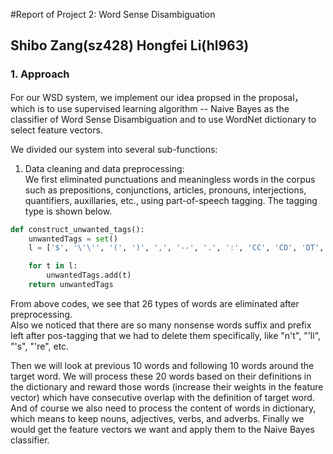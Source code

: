 #Report of Project 2: Word Sense Disambiguation

## Shibo Zang(sz428) Hongfei Li(hl963)
  
### 1. Approach

For our WSD system, we implement our idea propsed in the proposal， which is to use supervised learning algorithm -- Naive Bayes as the classifier of Word Sense Disambiguation and to use WordNet dictionary to select feature vectors.

We divided our system into several sub-functions:

1. Data cleaning and data preprocessing:  
We first eliminated punctuations and meaningless words in the corpus such as prepositions, conjunctions, articles, pronouns, interjections, quantifiers, auxillaries, etc., using part-of-speech tagging. The tagging type is shown below.  

```python
def construct_unwanted_tags():
    unwantedTags = set()
    l = ['$', '\'\'', '(', ')', ',', '--', '.', ':', 'CC', 'CD', 'DT', 'EX', 'IN', 'PDT', 'LS', 'MD', 'POS', 'PRP', 'PRP$', 'RP', 'SYM', 'TO', 'UH', 'WDT', 'WP', 'WP$', 'WRB', '``']

    for t in l:
        unwantedTags.add(t)
    return unwantedTags
```

From above codes, we see that 26 types of words are eliminated after preprocessing.  
Also we noticed that there are so many nonsense words suffix and prefix left after pos-tagging that we had to delete them specifically, like "n't", "'ll", "'s", "'re", etc.

     
Then we will look at previous 10 words and following 10 words around the target word. We will process these 20 words based on their definitions in the dictionary and reward those words (increase their weights in the feature vector) which have consecutive overlap with the definition of target word. And of course we also need to process the content of words in dictionary, which means to keep nouns, adjectives, verbs, and adverbs. Finally we would get the feature vectors we want and apply them to the Naive Bayes classifier.
